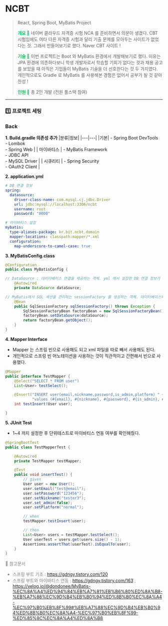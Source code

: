 # NCBT

> React, Spring Boot, MyBatis Project
>
> <b style="color:#02c75a"> 개요 🧩</b> 네이버 클라우드 자격증 시험 NCA 를 준비하면서 의문이 생겼다. CBT 시험임에도 여타 다른 자격증 시험과 달리 기출 문제를 모아두는 사이트가 없었다는 것. 그래서 만들어보기로 했다. Naver CBT 사이트 !
>
> <b style="color:#02c75a">기술 🚀</b> 이번 프로젝트는 Boot 와 MyBatis 환경에서 개발해보기로 했다. 이유는 JPA 환경에 의존하다보니 학생 개발자로서 학습할 기회가 없다는 것과 채용 공고를 보았을 때 아직은 기업들이 MyBatis 기술을 더 선호한다는 것 두 가지였다. 개인적으로도 Gradle 로 MyBatis 를 사용해본 경험은 없어서 공부가 될 것 같아 찬성 !
>
> <b style="color:#02c75a">인원 🍥</b> 총 2인 개발 (전원 풀스택 참여)

<hr>

### 1️⃣ 프로젝트 세팅

### Back

<b>1. Build.gradle 의존성 추가</b>
|분류|정보|
|---|---|
|기본| - Spring Boot DevTools <br> - Lombok <br> - Spring Web |
| 마이바티스 | - MyBatis Framework <br> - JDBC API <br> - MySQL Driver |
| 시큐리티 | - Spring Security <br> - OAuth2 Client |

<b>2. application.yml</b>

```yml
# DB 연결 정보
spring:
  datasource:
    driver-class-name: com.mysql.cj.jdbc.Driver
    url: jdbc:mysql://localhost:3306/ncbt
    username: root
    password: "0000"

# 마이바티스 설정
mybatis:
  type-aliases-package: kr.bit.ncbt.domain
  mapper-locations: classpath:mapper/*.xml
  configuration:
    map-underscore-to-camel-case: true
```

<b>3. MyBatisConfig.class</b>

```java
@Configuration
public class MyBatisConfig {

// DataSource : 데이터베이스 연결을 제공하는 객체. yml 에서 설정한 DB 연결 정보가 자동으로 주입된다.
    @Autowired
    private DataSource dataSource;

// MyBatis에서 SQL 세션을 관리하는 sessionFactory 를 생성하는 객체. 데이터베이스와의 상호작용을 처리한다.
    @Bean
    public SqlSessionFactory sqlSessionFactory() throws Exception {
        SqlSessionFactoryBean factoryBean = new SqlSessionFactoryBean();
        factoryBean.setDataSource(dataSource);
        return factoryBean.getObject();
    }
}
```

<b>4. Mapper Interface</b>

- Mapper 는 스프링 빈으로 사용해도 되고 xml 파일을 따로 빼서 사용해도 된다.
- 개인적으로 스프링 빈 어노테이션을 사용하는 것이 직관적이고 간편해서 빈으로 사용했다.

```java
@Mapper
public interface TestMapper {
    @Select("SELECT * FROM user")
    List<User> testSelect();

    @Insert("INSERT user(email,nickname,password,is_admin,platform) " +
            "values (#{email}, #{nickname}, #{password}, #{is_admin}, #{platform})")
    int testInsert(User user);

}
```

<b>5. JUnit Test</b>

- 1~4 까지 설정한 후 단위테스트로 마이바티스 연동 여부를 확인해줬다.

```java
@SpringBootTest
public class TestMapperTest {

    @Autowired
    private TestMapper testMapper;

    @Test
    public void insertTest() {
        // given
        User user = new User();
        user.setEmail("test@email");
        user.setPassword("123456");
        user.setNickname("tester3");
        user.set_admin(false);
        user.setPlatform("normal");

        // when
        testMapper.testInsert(user);

        // then
        List<User> users = testMapper.testSelect();
        User userTest = users.get(users.size() - 1);
        Assertions.assertThat(userTest).isEqualTo(user);
    }
}
```

<div style="color: gray">
🔖 참고문서

- 스프링 부트 기초 : https://gdngy.tistory.com/120
- 스프링 부트와 마이바티스 연동 : https://gdngy.tistory.com/163
, https://velog.io/@dondonee/MyBatis-%EC%8A%A4%ED%94%84%EB%A7%81%EB%B6%80%ED%8A%B8-%EB%A7%88%EC%9D%B4%EB%B0%94%ED%8B%B0%EC%8A%A4-%EC%97%B0%EB%8F%99#%EB%A7%88%EC%9D%B4%EB%B0%94%ED%8B%B0%EC%8A%A4-%EC%97%B0%EB%8F%99-%ED%85%8C%EC%8A%A4%ED%8A%B8
</div>
